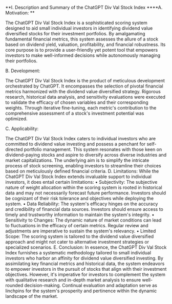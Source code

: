 
**I. Description and Summary of the ChatGPT Div Val Stock Index
****A. Motivation:
**

The ChatGPT Div Val Stock Index is a sophisticated scoring system designed to aid small individual investors in identifying dividend value diversified stocks for their investment portfolios. By amalgamating fundamental financial metrics, this system assesses the allure of a stock based on dividend yield, valuation, profitability, and financial robustness. Its core purpose is to provide a user-friendly yet potent tool that empowers investors to make well-informed decisions while autonomously managing their portfolios.

B. Development:


The ChatGPT Div Val Stock Index is the product of meticulous development orchestrated by ChatGPT. It encompasses the selection of pivotal financial metrics harmonized with the dividend value diversified strategy. Rigorous research, historical data analysis, and sensitivity evaluations were executed to validate the efficacy of chosen variables and their corresponding weights. Through iterative fine-tuning, each metric's contribution to the comprehensive assessment of a stock's investment potential was optimized.

C. Applicability:

The ChatGPT Div Val Stock Index caters to individual investors who are committed to dividend value investing and possess a penchant for self-directed portfolio management. This system resonates with those keen on dividend-paying stocks and aspire to diversify across diverse industries and market capitalizations. The underlying aim is to simplify the intricate process of stock screening, enabling investors to streamline their choices based on meticulously defined financial criteria.
D. Limitations:
While the ChatGPT Div Val Stock Index extends invaluable support to individual investors, it does entail certain limitations:
    • Subjectivity: The subjective nature of weight allocation within the scoring system is rooted in historical data and may not necessarily forecast future performance. Investors should be cognizant of their risk tolerance and objectives while deploying the system.
    • Data Reliability: The system's efficacy hinges on the accuracy and credibility of financial data sources. Investors should ensure access to timely and trustworthy information to maintain the system's integrity.
    • Sensitivity to Changes: The dynamic nature of market conditions can lead to fluctuations in the efficacy of certain metrics. Regular review and adjustments are imperative to sustain the system's relevancy.
    • Limited Scope: The scoring system is tailored to the dividend value diversified approach and might not cater to alternative investment strategies or specialized scenarios.
E. Conclusion:
In essence, the ChatGPT Div Val Stock Index furnishes a systematic methodology tailored to small individual investors who harbor an affinity for dividend value diversified investing. By assimilating key financial metrics and historical data, the system endeavors to empower investors in the pursuit of stocks that align with their investment objectives. However, it's imperative for investors to complement the system with qualitative research and in-depth market analysis to ensure well-rounded decision-making. Continual evaluation and adaptation serve as linchpins for the system's prosperity and pertinence within the dynamic landscape of the market.
